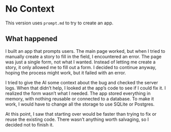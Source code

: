 # No Context

This version uses `prompt.md` to try to create an app.

## What happened

I built an app that prompts users. The main page worked, but when I tried to manually create a story to fill in the field, I encountered an error. The page was just a single form, not what I wanted. Instead of letting me create a story, it only allowed me to fill out a form. I decided to continue anyway, hoping the process might work, but it failed with an error.

I tried to give the AI some context about the bug and checked the server logs. When that didn’t help, I looked at the app’s code to see if I could fix it. I realized the form wasn’t what I needed. The app stored everything in memory, with nothing reusable or connected to a database. To make it work, I would have to change all the storage to use SQLite or Postgres.

At this point, I saw that starting over would be faster than trying to fix or reuse the existing code. There wasn’t anything worth salvaging, so I decided not to finish it.